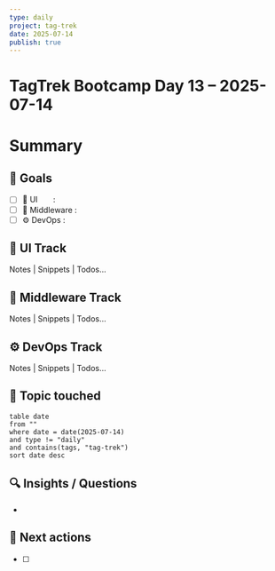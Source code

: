 ```yaml
---
type: daily
project: tag-trek
date: 2025-07-14
publish: true
---
```

# TagTrek Bootcamp Day 13 – 2025-07-14

# Summary

## 🎯 Goals
- [ ] 🐣 UI  :  
- [ ] 🌳 Middleware :
- [ ] ⚙️ DevOps  : 

## 🐣 UI Track
Notes | Snippets | Todos…

## 🌳 Middleware Track
Notes | Snippets | Todos…

## ⚙️ DevOps Track
Notes | Snippets | Todos…

## 🧩 Topic touched
```dataview
table date
from ""
where date = date(2025-07-14)
and type != "daily"
and contains(tags, "tag-trek")
sort date desc
```

## 🔍 Insights / Questions
- 

## 🚀 Next actions
- [ ]